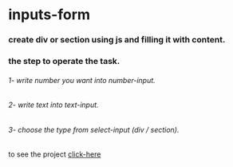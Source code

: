 # inputs-form
### create div or section using js and filling it with content.
### the step to operate the task.
###### 1- write number you want into number-input.
###### 2- write text into text-input.
###### 3- choose the type from select-input (div / section).
to see the project [click-here](https://kareemtarekk.github.io/inputs-form/)
